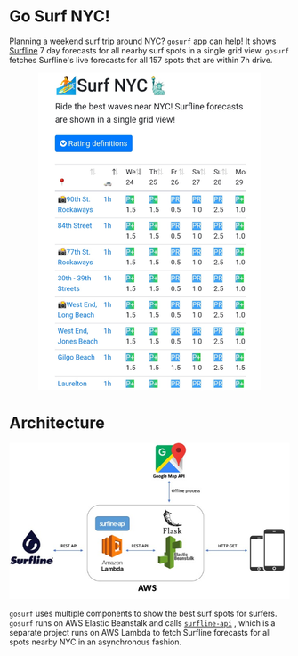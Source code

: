 # Go Surf NYC!

Planning a weekend surf trip around NYC? `gosurf` app can help! It shows 
[Surfline](https://www.surfline.com/) 7 day forecasts for all nearby surf 
spots in a single grid view. `gosurf` fetches Surfline's live forecasts 
for all 157 spots that are within 7h drive. 

<p align="center">
  <img src="screenshot.jpg" alt="drawing" width="400"/>
</p>

# Architecture

<p align="center">
  <img src="architecture.jpg" alt="drawing" width="600"/>
</p>

`gosurf` uses multiple components to show the best surf spots for surfers. 
`gosurf` runs on AWS Elastic Beanstalk and calls [`surfline-api`](https://github.com/ek-ok/surfline-api)
, which is a separate project runs on AWS Lambda to fetch Surfline 
forecasts for all spots nearby NYC in an asynchronous fashion. 